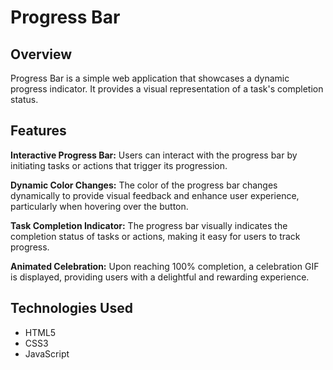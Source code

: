 # Progress Bar

## Overview

Progress Bar is a simple web application that showcases a dynamic progress indicator. It provides a visual representation of a task's completion status.

## Features

**Interactive Progress Bar:**  Users can interact with the progress bar by initiating tasks or actions that trigger its progression.

**Dynamic Color Changes:**  The color of the progress bar changes dynamically to provide visual feedback and enhance user experience, particularly when hovering over the button.

**Task Completion Indicator:**  The progress bar visually indicates the completion status of tasks or actions, making it easy for users to track progress.

**Animated Celebration:**  Upon reaching 100% completion, a celebration GIF is displayed, providing users with a delightful and rewarding experience.

## Technologies Used

- HTML5
- CSS3
- JavaScript

